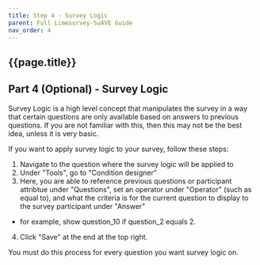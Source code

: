 ```yaml
---
title: Step 4 - Survey Logic
parent: Full Limesurvey-SuAVE Guide
nav_order: 4
---
```


## {{page.title}}

## Part 4 (Optional) - Survey Logic

Survey Logic is a high level concept that manipulates the survey in a way that certain questions are only available based on answers to previous questions. If you are not familiar with this, then this may not be the best idea, unless it is very basic.

If you want to apply survey logic to your survey, follow these steps:

1. Navigate to the question where the survey logic will be applied to
2. Under "Tools", go to "Condition designer"
3. Here, you are able to reference previous questions or participant attribtue under "Questions", set an operator under "Operator" (such as equal to), and what the criteria is for the current question to display to the survey participant under "Answer"
  - for example, show question_10 if question_2 equals 2.
4. Click "Save" at the end at the top right.

You must do this process for every question you want survey logic on.

